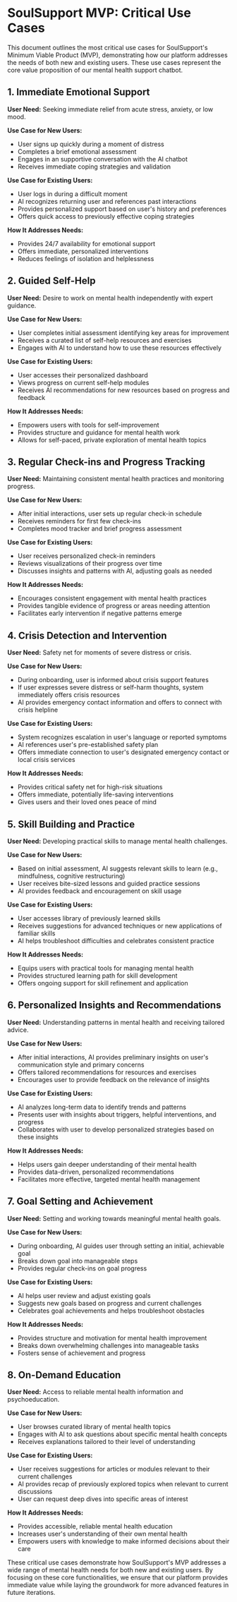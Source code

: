 # SoulSupport MVP: Critical Use Cases

This document outlines the most critical use cases for SoulSupport's Minimum Viable Product (MVP), demonstrating how our platform addresses the needs of both new and existing users. These use cases represent the core value proposition of our mental health support chatbot.

## 1. Immediate Emotional Support

**User Need:** Seeking immediate relief from acute stress, anxiety, or low mood.

**Use Case for New Users:**
- User signs up quickly during a moment of distress
- Completes a brief emotional assessment
- Engages in an supportive conversation with the AI chatbot
- Receives immediate coping strategies and validation

**Use Case for Existing Users:**
- User logs in during a difficult moment
- AI recognizes returning user and references past interactions
- Provides personalized support based on user's history and preferences
- Offers quick access to previously effective coping strategies

**How It Addresses Needs:**
- Provides 24/7 availability for emotional support
- Offers immediate, personalized interventions
- Reduces feelings of isolation and helplessness

## 2. Guided Self-Help

**User Need:** Desire to work on mental health independently with expert guidance.

**Use Case for New Users:**
- User completes initial assessment identifying key areas for improvement
- Receives a curated list of self-help resources and exercises
- Engages with AI to understand how to use these resources effectively

**Use Case for Existing Users:**
- User accesses their personalized dashboard
- Views progress on current self-help modules
- Receives AI recommendations for new resources based on progress and feedback

**How It Addresses Needs:**
- Empowers users with tools for self-improvement
- Provides structure and guidance for mental health work
- Allows for self-paced, private exploration of mental health topics

## 3. Regular Check-ins and Progress Tracking

**User Need:** Maintaining consistent mental health practices and monitoring progress.

**Use Case for New Users:**
- After initial interactions, user sets up regular check-in schedule
- Receives reminders for first few check-ins
- Completes mood tracker and brief progress assessment

**Use Case for Existing Users:**
- User receives personalized check-in reminders
- Reviews visualizations of their progress over time
- Discusses insights and patterns with AI, adjusting goals as needed

**How It Addresses Needs:**
- Encourages consistent engagement with mental health practices
- Provides tangible evidence of progress or areas needing attention
- Facilitates early intervention if negative patterns emerge

## 4. Crisis Detection and Intervention

**User Need:** Safety net for moments of severe distress or crisis.

**Use Case for New Users:**
- During onboarding, user is informed about crisis support features
- If user expresses severe distress or self-harm thoughts, system immediately offers crisis resources
- AI provides emergency contact information and offers to connect with crisis helpline

**Use Case for Existing Users:**
- System recognizes escalation in user's language or reported symptoms
- AI references user's pre-established safety plan
- Offers immediate connection to user's designated emergency contact or local crisis services

**How It Addresses Needs:**
- Provides critical safety net for high-risk situations
- Offers immediate, potentially life-saving interventions
- Gives users and their loved ones peace of mind

## 5. Skill Building and Practice

**User Need:** Developing practical skills to manage mental health challenges.

**Use Case for New Users:**
- Based on initial assessment, AI suggests relevant skills to learn (e.g., mindfulness, cognitive restructuring)
- User receives bite-sized lessons and guided practice sessions
- AI provides feedback and encouragement on skill usage

**Use Case for Existing Users:**
- User accesses library of previously learned skills
- Receives suggestions for advanced techniques or new applications of familiar skills
- AI helps troubleshoot difficulties and celebrates consistent practice

**How It Addresses Needs:**
- Equips users with practical tools for managing mental health
- Provides structured learning path for skill development
- Offers ongoing support for skill refinement and application

## 6. Personalized Insights and Recommendations

**User Need:** Understanding patterns in mental health and receiving tailored advice.

**Use Case for New Users:**
- After initial interactions, AI provides preliminary insights on user's communication style and primary concerns
- Offers tailored recommendations for resources and exercises
- Encourages user to provide feedback on the relevance of insights

**Use Case for Existing Users:**
- AI analyzes long-term data to identify trends and patterns
- Presents user with insights about triggers, helpful interventions, and progress
- Collaborates with user to develop personalized strategies based on these insights

**How It Addresses Needs:**
- Helps users gain deeper understanding of their mental health
- Provides data-driven, personalized recommendations
- Facilitates more effective, targeted mental health management

## 7. Goal Setting and Achievement

**User Need:** Setting and working towards meaningful mental health goals.

**Use Case for New Users:**
- During onboarding, AI guides user through setting an initial, achievable goal
- Breaks down goal into manageable steps
- Provides regular check-ins on goal progress

**Use Case for Existing Users:**
- AI helps user review and adjust existing goals
- Suggests new goals based on progress and current challenges
- Celebrates goal achievements and helps troubleshoot obstacles

**How It Addresses Needs:**
- Provides structure and motivation for mental health improvement
- Breaks down overwhelming challenges into manageable tasks
- Fosters sense of achievement and progress

## 8. On-Demand Education

**User Need:** Access to reliable mental health information and psychoeducation.

**Use Case for New Users:**
- User browses curated library of mental health topics
- Engages with AI to ask questions about specific mental health concepts
- Receives explanations tailored to their level of understanding

**Use Case for Existing Users:**
- User receives suggestions for articles or modules relevant to their current challenges
- AI provides recap of previously explored topics when relevant to current discussions
- User can request deep dives into specific areas of interest

**How It Addresses Needs:**
- Provides accessible, reliable mental health education
- Increases user's understanding of their own mental health
- Empowers users with knowledge to make informed decisions about their care

These critical use cases demonstrate how SoulSupport's MVP addresses a wide range of mental health needs for both new and existing users. By focusing on these core functionalities, we ensure that our platform provides immediate value while laying the groundwork for more advanced features in future iterations.
